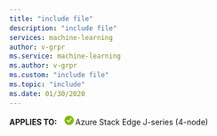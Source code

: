 ```yaml
---
title: "include file"
description: "include file"
services: machine-learning
author: v-grpr
ms.service: machine-learning
ms.author: v-grpr
ms.custom: "include file"
ms.topic: "include"
ms.date: 01/30/2020
---
```

**APPLIES TO:** ![yes](media\azure-stack-edge-applies-to-skus\yes.png)Azure Stack Edge J-series (4-node) &nbsp;&nbsp;&nbsp;&nbsp;&nbsp;&nbsp;&nbsp;&nbsp;&nbsp;&nbsp;&nbsp;&nbsp; &nbsp; &nbsp;  &nbsp;
